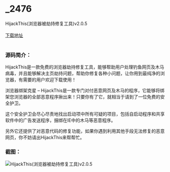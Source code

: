 # _2476
HijackThis(浏览器被劫持修复工具)v2.0.5
<br/></br>
[下载地址](https://www.uuid2.com/2476.html "下载地址")
<br/></br>
<h3>源码简介：</h3>
<p>HijackThis是一款免费的浏览器劫持修复工具，能够帮助用户处理钓鱼网页及木马病毒，并且能够解决主页劫持问题，帮助你修复各种小问题，让你用到最纯净的浏览器，有需要的用户欢迎下载使用！<p>
<p>浏览器绑架克星 – HijackThis是一款专门对付恶意网页及木马的程序，它能够将绑架您浏览器的全部恶意程序揪出来！只要你有了它，就相当于请到了一位免费的安全护卫。

这个安全护卫会尽心尽责地找出启动项中所有可疑的项目，包括自启动程序和共享软件中的广告发送程序，捆绑在IE中的木马等恶意程序。

另外它还提供了对恶意代码的修复功能，如果你遇到利用其他手段无法修复的恶意网页，你不妨请出HijackThis来帮帮忙。<p>
<h3>截图：</h3>
<img src="https://www.uuid2.com/wp-content/uploads/img/202108/306afc9413.jpg" alt="HijackThis(浏览器被劫持修复工具)v2.0.5">
